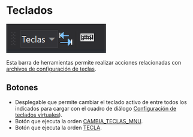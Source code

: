 # Teclados

![Barra de herramientas Teclados](../../../../.gitbook/assets/barraherramientasteclas.png)

Esta barra de herramientas permite realizar acciones relacionadas con [archivos de configuración de teclas](../../../primeros-pasos/primeros-pasos-usuarios-versiones-anteriores/archivos-configuracion-teclas.md).

## Botones

* Desplegable que permite cambiar el teclado activo de entre todos los indicados para cargar con el cuadro de diálogo [Configuración de teclados virtuales](../cuadros-de-dialogo/configuracion-de-teclados-virtuales.md)\).
* Botón que ejecuta la orden [CAMBIA\_TECLAS\_MNU](../ventana-de-dibujo/ordenes/c/cambia-teclas-mnu.md).
* Botón que ejecuta la orden [TECLA](../ventana-de-dibujo/ordenes/t/tecla.md).

